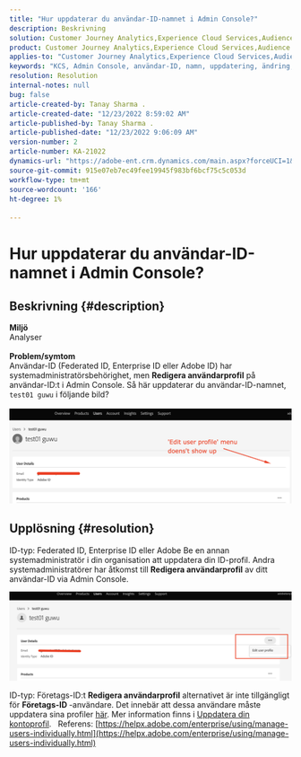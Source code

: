 ```yaml
---
title: "Hur uppdaterar du användar-ID-namnet i Admin Console?"
description: Beskrivning
solution: Customer Journey Analytics,Experience Cloud Services,Audience Manager,Experience Cloud,Analytics,Target,Admin
product: Customer Journey Analytics,Experience Cloud Services,Audience Manager,Experience Cloud,Analytics,Target,Admin
applies-to: "Customer Journey Analytics,Experience Cloud Services,Audience Manager,Experience Cloud,Analytics,Target,Admin"
keywords: "KCS, Admin Console, användar-ID, namn, uppdatering, ändring, "
resolution: Resolution
internal-notes: null
bug: false
article-created-by: Tanay Sharma .
article-created-date: "12/23/2022 8:59:02 AM"
article-published-by: Tanay Sharma .
article-published-date: "12/23/2022 9:06:09 AM"
version-number: 2
article-number: KA-21022
dynamics-url: "https://adobe-ent.crm.dynamics.com/main.aspx?forceUCI=1&pagetype=entityrecord&etn=knowledgearticle&id=471ed805-a082-ed11-81ac-6045bd006239"
source-git-commit: 915e07eb7ec49fee19945f983bf6bcf75c5c053d
workflow-type: tm+mt
source-wordcount: '166'
ht-degree: 1%

---
```


# Hur uppdaterar du användar-ID-namnet i Admin Console?

## Beskrivning {#description}

<b>Miljö</b><br>Analyser<br> <br><b>Problem/symtom</b><br>Användar-ID (Federated ID, Enterprise ID eller Adobe ID) har systemadministratörsbehörighet, men <b>Redigera användarprofil</b> på användar-ID:t i Admin Console. Så här uppdaterar du användar-ID-namnet, `test01 guwu` i följande bild?<br>
<br>![](assets/___4a1ed805-a082-ed11-81ac-6045bd006239___.png)<br>

## Upplösning {#resolution}


ID-typ: Federated ID, Enterprise ID eller Adobe Be en annan systemadministratör i din organisation att uppdatera din ID-profil. Andra systemadministratörer har åtkomst till <b>Redigera användarprofil</b> av ditt användar-ID via Admin Console.

![](assets/5d528b6b-4667-ed11-9561-6045bd006e5a.png)



ID-typ: Företags-ID:t <b>Redigera användarprofil</b> alternativet är inte tillgängligt för <b>Företags-ID </b>-användare. Det innebär att dessa användare måste uppdatera sina profiler [här](https://account.adobe.com/profile). Mer information finns i [Uppdatera din kontoprofil](https://helpx.adobe.com/manage-account/using/edit-adobe-account-personal-profile.html).
 
Referens:
[https://helpx.adobe.com/enterprise/using/manage-users-individually.html](https://helpx.adobe.com/enterprise/using/manage-users-individually.html)
